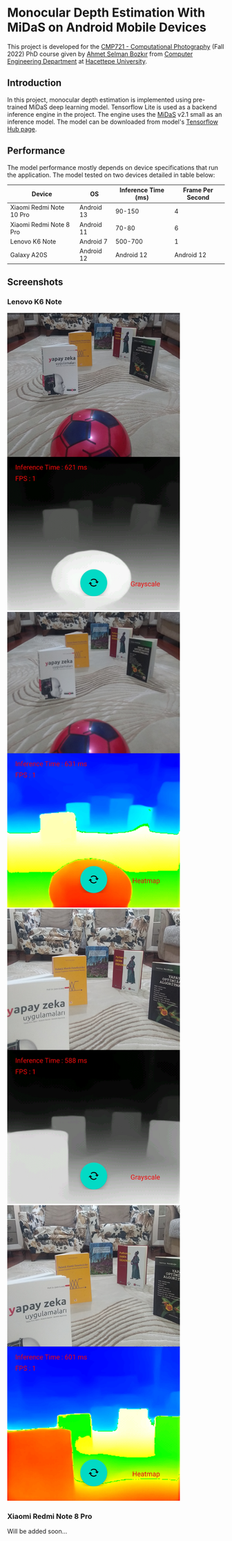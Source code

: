 # Monocular Depth Estimation With MiDaS on Android Mobile Devices
This project is developed for the [CMP721 - Computational Photography](http://www.ahmetselman.com/cmp721/index.html) (Fall 2022) PhD course given by [Ahmet Selman Bozkır](http://www.ahmetselman.com) from [Computer Engineering Department](http://cs.hacettepe.edu.tr) at [Hacettepe University](http://hacettepe.edu.tr).

## Introduction
In this project, monocular depth estimation is implemented using pre-trained MiDaS deep learning model. Tensorflow Lite is used as a backend inference engine in the project. The engine uses the [MiDaS](https://github.com/isl-org/MiDaS) v2.1 small as an inference model. The model can be downloaded from model's [Tensorflow Hub page](https://tfhub.dev/intel/midas/v2_1_small/1).

## Performance
The model performance mostly depends on device specifications that run the application. The model tested on two devices detailed in table below:

| **Device**               | **OS**     | **Inference Time (ms)** | **Frame Per Second** |
|--------------------------|------------|-------------------------|----------------------|
| Xiaomi Redmi Note 10 Pro | Android 13 | 90-150                  | 4                    |
| Xiaomi Redmi Note 8 Pro  | Android 11 | 70-80                   | 6                    |
| Lenovo K6 Note           | Android 7  | 500-700                 | 1                    |
| Galaxy A20S              | Android 12 | Android 12              | Android 12           |

## Screenshots

### Lenovo K6 Note
<img src="media/depth_est_1_gs.jpg" width="400"> <img src="media/depth_est_1_hm.jpg" width="400">
<img src="media/depth_est_2_gs.jpg" width="400"> <img src="media/depth_est_2_hm.jpg" width="400">

### Xiaomi Redmi Note 8 Pro
Will be added soon...
